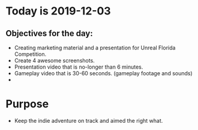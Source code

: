 # Today is 2019-12-03

## Objectives for the day:

- Creating marketing material and a presentation for Unreal Florida Competition.
- Create 4 awesome screenshots.
- Presentation video that is no-longer than 6 minutes.
- Gameplay video that is 30-60 seconds. (gameplay footage and sounds)
- 

# Purpose

- Keep the indie adventure on track and aimed the right what.
